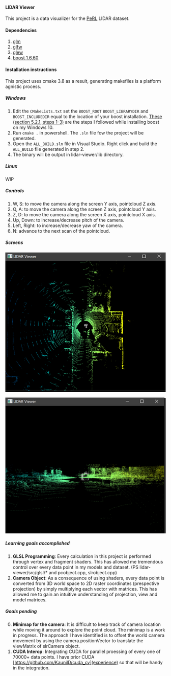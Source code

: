 #### LIDAR Viewer

This project is a data visualizer for the [PeRL](http://robots.engin.umich.edu/SoftwareData/Ford) LIDAR dataset.

#### Dependencies

1. [glm](https://glm.g-truc.net/0.9.9/index.html) 
2. [glfw](https://www.glfw.org/)
3. [glew](http://glew.sourceforge.net/)
4. [boost 1.6.60](https://www.boost.org/)

#### Installation instructions

This project uses cmake 3.8 as a result, generating makefiles is a platform agnistic process.

##### Windows
1. Edit the `CMakeLists.txt` set the `BOOST_ROOT` `BOOST_LIBRARYDIR` and `BOOST_INCLUDEDIR` equal to the location of your boost installation. [These (section 5.2.1, steps 1-3)](https://www.boost.org/doc/libs/1_62_0/more/getting_started/windows.html) are the steps I followed while installing boost on my Windows 10. 
2. Run `cmake .` in powershell. The `.sln` file fow the project will be generated. 
3. Open the `ALL_BUILD.sln` file in Visual Studio. Right click and build the `ALL_BUILD` file generated in step 2.
4. The binary will be output in lidar-viewer/lib directory.

##### Linux

WIP


##### Controls
1. W, S: to move the camera along the screen Y axis, pointcloud Z axis.
2. Q, A: to move the camera along the screen Z axis, pointcloud Y axis.
3. Z, D: to move the camera along the screen X axis, pointcloud X axis.
3. Up, Down: to increase/decrease pitch of the camera.
4. Left, Right: to increase/decrease yaw of the camera.
5. N: advance to the next scan of the pointcloud.

##### Screens





![](res/images/1.PNG)

![](res/images/3.PNG)

##### Learning goals accomplished

1. __GLSL Programming__: Every calculation in this project is performed through vertex and fragment shaders. This has allowed me tremendous control over every data point in my models and dataset. (PS lidar-viewer/src/glsl/\* and pcobject.cpp, slrobject.cpp)
2. __Camera Object__: As a consequence of using shaders, every data point is converted from 3D world space to 2D raster coordinates (prespective projection) by simply multiplying each vector with matrices. This has allowed me to gain an intuitive understanding of projection, view and model matrices.

##### Goals pending

0. __Minimap for the camera__: It is difficult to keep track of camera location while moving it around to explore the point cloud. The minimap is a work in progress. The approach I have identified is to offset the world camera movement by using the camera.positionVector to translate the viewMatrix of slrCamera object.
1. __CUDA Interop__: Integrating CUDA for parallel proessing of every one of 70000+ data points. I have prior CUDA [https://github.com/KaunilD/cuda_cv](experience) so that will be handy in the integration.
